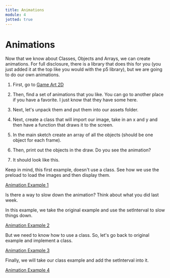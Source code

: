 ```yaml
---
title: Animations
module: 4
jotted: true
---
```


# Animations

Now that we know about Classes, Objects and Arrays, we can create animations.  For full disclosure, there is a library that does this for you (you just added  it at the top like you would with the p5 library), but we are going to do our own animations.

1. First, go to <a href="https://www.gameart2d.com/freebies.html" target="_new">Game Art 2D</a>

2. Then, find a set of animations that you like. You can go to another place if you have a favorite. I just know that they have some here.

3. Next, let's unpack them and put them into our assets folder.

4. Next, create a class that will import our image, take in an x and y and then have a function that draws it to the screen.

5. In the main sketch create an array of all the objects (should be one object for each frame).

6. Then, print out the objects in the draw.  Do you see the animation?  

7. It should look like this.

<!-- example here -->

Keep in mind, this first example, doesn't use a class.  See how we use the preload to load the images and then display them. 

<a href="https://github.com/Montana-Media-Arts/220_CreativeCoding2-Spring2021-Samples/blob/main/Week%204%20Animation%20Example%201.zip" target="_new">Animation Example 1</a>

Is there a way to slow down the animation?  Think about what you did last week.

In this example, we take the original example and use the setInterval to slow things down.

<a href="https://github.com/Montana-Media-Arts/220_CreativeCoding2-Spring2021-Samples/blob/main/Week%204%20Animation%20Example%202.zip" target="_new">Animation Example 2</a>

But we need to know how to use a class.  So, let's go back to original example and implement a class.

<a href="https://github.com/Montana-Media-Arts/220_CreativeCoding2-Spring2021-Samples/blob/main/Week%204%20Animation%20Example%203.zip" target="_new">Animation Example 3</a>

Finally, we will take our class example and add the setInterval into it.

<a href="https://github.com/Montana-Media-Arts/220_CreativeCoding2-Spring2021-Samples/blob/main/Week%204%20Animation%20Example%204.zip" target="_new">Animation Example 4</a>